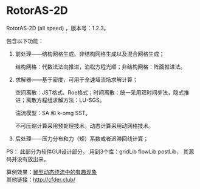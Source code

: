 # RotorAS-2D

RotorAS-2D (all speed) ，版本号：1.2.3。

包含以下功能：

1. 前处理——结构网格生成、非结构网格生成以及混合网格生成；

   结构网格：代数法法向推进，泊松方程光顺；非结构网格：阵面推进法。

2. 求解器——基于密度，可用于全速域流场求解计算；

   空间离散：JST格式、Roe格式；时间离散：统一采用双时间步法，隐式推进；离散方程组求解方法：LU-SGS。

   湍流模型：SA 和 k-omg SST。

   不可压缩计算采用预处理技术，动态计算采用动网格技术。

3. 后处理——压力分布和力（矩）系数或者迟滞回线计算；

PS： 此部分为软件GUI设计部分， 用到3个库：gridLib  flowLib  postLib，
     其源码并没有放出来。
     
算例效果：[翼型动态绕流中的有趣现象]( http://cfder.club/2015/12/07/%E7%BF%BC%E5%9E%8B%E5%8A%A8%E6%80%81%E7%BB%95%E6%B5%81%E4%B8%AD%E7%9A%84%E6%9C%89%E8%B6%A3%E7%8E%B0%E8%B1%A1/) <br>
其他链接：http://cfder.club/ 
